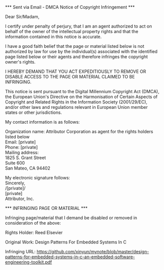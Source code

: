 *** Sent via Email - DMCA Notice of Copyright Infringement *** 

Dear Sir/Madam,  

I certify under penalty of perjury, that I am an agent authorized to act on behalf of the owner of the intellectual property rights and that the information contained in this notice is accurate.

I have a good faith belief that the page or material listed below is not authorized by law for use by the individual(s) associated with the identified page listed below or their agents and therefore infringes the copyright owner's rights.

I HEREBY DEMAND THAT YOU ACT EXPEDITIOUSLY TO REMOVE OR DISABLE ACCESS TO THE PAGE OR MATERIAL CLAIMED TO BE INFRINGING.

This notice is sent pursuant to the Digital Millennium Copyright Act (DMCA), the European Union's Directive on the Harmonisation of Certain Aspects of Copyright and Related Rights in the Information Society (2001/29/EC), and/or other laws and regulations relevant in European Union member states or other jurisdictions.

My contact information is as follows:

Organization name: Attributor Corporation as agent for the rights holders listed below  
Email: [private]    
Phone: [private]    
Mailing address:  
1825 S. Grant Street  
Suite 600  
San Mateo, CA 94402  

My electronic signature follows:  
Sincerely,  
/[private]/    
[private]    
Attributor, Inc.  

*** INFRINGING PAGE OR MATERIAL ***  

Infringing page/material that I demand be disabled or removed in consideration of the above:  

Rights Holder: Reed Elsevier

Original Work: Design Patterns For Embedded Systems In C

Infringing URL: https://github.com/xinyun/mynote/blob/master/design-patterns-for-embedded-systems-in-c-an-embedded-software-engineering-toolkit.pdf
